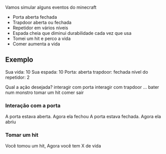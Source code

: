 Vamos simular alguns eventos do minecraft

- Porta aberta fechada
- Trapdoor aberta ou fechada
- Repetidor em vários níveis
- Espada cheia que diminui durabilidade cada vez que usa
- Tomei um hit e perco a vida
- Comer aumenta a vida

## Exemplo

Sua vida: 10
Sua espada: 10
Porta: aberta
trapdoor: fechada
nível do repetidor: 2


Qual a ação desejada?
interagir com porta
interagir com trapdoor
...
bater num monstro
tomar um hit
comer
sair

### Interação com a porta
A porta estava aberta. Agora ela fechou
A porta estava fechada. Agora ela abriu

### Tomar um hit
Você tomou um hit, Agora você tem X de vida

